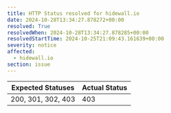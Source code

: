 ```yaml
---
title: HTTP Status resolved for hidewall.io
date: 2024-10-28T13:34:27.878272+00:00
resolved: True
resolvedWhen: 2024-10-28T13:34:27.878285+00:00
resolvedStartTime: 2024-10-25T21:09:43.161639+00:00
severity: notice
affected:
  - hidewall.io
section: issue
---
```


| Expected Statuses | Actual Status  |
|-------------------|----------------|
| 200, 301, 302, 403 | 403 |
